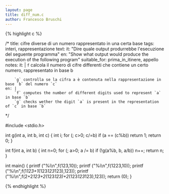 ```yaml
---
layout: page
title: diff_num.c
author: Francesco Bruschi
---
```


{% highlight c %}

/*
title: cifre diverse di un numero rappresentato in una certa base
tags: interi, rappresentazione
text:
    it: "Dire quale output produrrebbe l'esecuzione del seguente programma"
    en: "Show what output would produce the execution of the following program"
suitable_for: prima_in_itinere, appello
notes:
    it: |
        `f` calcola il numero di cifre differenti che contiene un certo numero, rappresentato in base b

        `g` controlla se la cifra a è contenuta nella rappresentazione in base `b` del numero `c`
    en: |
        `f` computes the number of different digits used to represent `a` in base `b`
        `g` checks wether the digit `a` is present in the representation of `c` in base `b`
*/

#include <stdio.h>

int g(int a, int b, int c)
{
    int i;
    for (; c>0; c/=b)
        if (a == (c%b)) return 1;
    return 0;
}

int f(int a, int b)
{
    int n=0;
    for (; a>0; a /= b)
        if (!g(a%b, b, a/b))
            n++;
    return n;
}

int main()
{
    printf ("%i\n",f(123,10));
    printf ("%i\n",f(1223,10));
    printf ("%i\n",f(1*123+1*(123*123*123),123));
    printf ("%i\n",f(2+2*123+2*(123*123)+2*(123*123*123),123));
    return (0);
}


{% endhighlight %}

